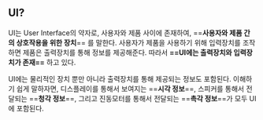 ## UI?

UI는 User Interface의 약자로, 사용자와 제품 사이에 존재하여, ==__사용자와 제품 간의 상호작용을 위한 장치__== 를 말한다. 사용자가 제품을 사용하기 위해 입력장치를 조작하면 제품은 출력장치를 통해 정보를 제공해준다. 따라서 **==UI에는 출력장치와 입력장치가 존재==** 하고 있다.

UI에는 물리적인 장치 뿐만 아니라 출력장치를 통해 제공되는 정보도 포함된다.
이해하기 쉽게 말하자면, 디스플레이를 통해서 보여지는 ==**시각 정보**==, 스피커를 통해서 전달되는 ==**청각 정보**==, 그리고 진동모터를 통해서 전달되는 ==**촉각 정보**==가 모두 UI에 포함된다.